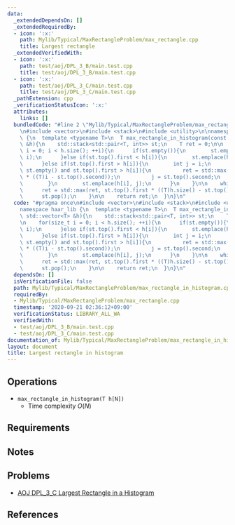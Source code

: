 ```yaml
---
data:
  _extendedDependsOn: []
  _extendedRequiredBy:
  - icon: ':x:'
    path: Mylib/Typical/MaxRectangleProblem/max_rectangle.cpp
    title: Largest rectangle
  _extendedVerifiedWith:
  - icon: ':x:'
    path: test/aoj/DPL_3_B/main.test.cpp
    title: test/aoj/DPL_3_B/main.test.cpp
  - icon: ':x:'
    path: test/aoj/DPL_3_C/main.test.cpp
    title: test/aoj/DPL_3_C/main.test.cpp
  _pathExtension: cpp
  _verificationStatusIcon: ':x:'
  attributes:
    links: []
  bundledCode: "#line 2 \"Mylib/Typical/MaxRectangleProblem/max_rectangle_in_histogram.cpp\"\
    \n#include <vector>\n#include <stack>\n#include <utility>\n\nnamespace haar_lib\
    \ {\n  template <typename T>\n  T max_rectangle_in_histogram(const std::vector<T>\
    \ &h){\n    std::stack<std::pair<T, int>> st;\n    T ret = 0;\n\n    for(size_t\
    \ i = 0; i < h.size(); ++i){\n      if(st.empty()){\n        st.emplace(h[i],\
    \ i);\n      }else if(st.top().first < h[i]){\n        st.emplace(h[i], i);\n\
    \      }else if(st.top().first > h[i]){\n        int j = i;\n        while(not\
    \ st.empty() and st.top().first > h[i]){\n          ret = std::max(ret, st.top().first\
    \ * ((T)i - st.top().second));\n          j = st.top().second;\n          st.pop();\n\
    \        }\n        st.emplace(h[i], j);\n      }\n    }\n\n    while(not st.empty()){\n\
    \      ret = std::max(ret, st.top().first * ((T)h.size() - st.top().second));\n\
    \      st.pop();\n    }\n\n    return ret;\n  }\n}\n"
  code: "#pragma once\n#include <vector>\n#include <stack>\n#include <utility>\n\n\
    namespace haar_lib {\n  template <typename T>\n  T max_rectangle_in_histogram(const\
    \ std::vector<T> &h){\n    std::stack<std::pair<T, int>> st;\n    T ret = 0;\n\
    \n    for(size_t i = 0; i < h.size(); ++i){\n      if(st.empty()){\n        st.emplace(h[i],\
    \ i);\n      }else if(st.top().first < h[i]){\n        st.emplace(h[i], i);\n\
    \      }else if(st.top().first > h[i]){\n        int j = i;\n        while(not\
    \ st.empty() and st.top().first > h[i]){\n          ret = std::max(ret, st.top().first\
    \ * ((T)i - st.top().second));\n          j = st.top().second;\n          st.pop();\n\
    \        }\n        st.emplace(h[i], j);\n      }\n    }\n\n    while(not st.empty()){\n\
    \      ret = std::max(ret, st.top().first * ((T)h.size() - st.top().second));\n\
    \      st.pop();\n    }\n\n    return ret;\n  }\n}\n"
  dependsOn: []
  isVerificationFile: false
  path: Mylib/Typical/MaxRectangleProblem/max_rectangle_in_histogram.cpp
  requiredBy:
  - Mylib/Typical/MaxRectangleProblem/max_rectangle.cpp
  timestamp: '2020-09-21 02:36:12+09:00'
  verificationStatus: LIBRARY_ALL_WA
  verifiedWith:
  - test/aoj/DPL_3_B/main.test.cpp
  - test/aoj/DPL_3_C/main.test.cpp
documentation_of: Mylib/Typical/MaxRectangleProblem/max_rectangle_in_histogram.cpp
layout: document
title: Largest rectangle in histogram
---
```


## Operations
- `max_rectangle_in_histogram(T h[N])`
	- Time complexity $O(N)$

## Requirements

## Notes

## Problems

- [AOJ DPL_3_C Largest Rectangle in a Histogram](http://judge.u-aizu.ac.jp/onlinejudge/description.jsp?id=DPL_3_C)

## References


